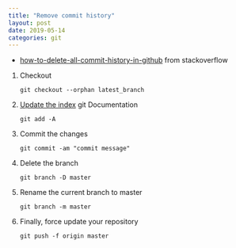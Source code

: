 ```yaml
---
title: "Remove commit history"
layout: post
date: 2019-05-14
categories: git
---
```

- [how-to-delete-all-commit-history-in-github](https://stackoverflow.com/questions/13716658/how-to-delete-all-commit-history-in-github) from stackoverflow

1. Checkout

    `git checkout --orphan latest_branch`

2. [Update the index](https://git-scm.com/docs/git-add#Documentation/git-add.txt--A) git Documentation

    `git add -A`

3. Commit the changes

    `git commit -am "commit message"`

4. Delete the branch

    `git branch -D master`

5. Rename the current branch to master

    `git branch -m master`

6. Finally, force update your repository

    `git push -f origin master`
